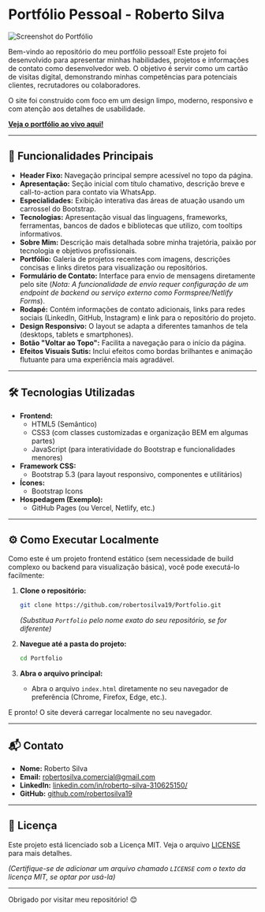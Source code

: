 # Portfólio Pessoal - Roberto Silva


![Screenshot do Portfólio](![image](https://github.com/user-attachments/assets/ae1cebbc-35a7-4d15-9ef5-e336ca009f0d)) <!-- SUBSTITUA PELO CAMINHO REAL DA SUA SCREENSHOT -->

Bem-vindo ao repositório do meu portfólio pessoal! Este projeto foi desenvolvido para apresentar minhas habilidades, projetos e informações de contato como desenvolvedor web. O objetivo é servir como um cartão de visitas digital, demonstrando minhas competências para potenciais clientes, recrutadores ou colaboradores.

O site foi construído com foco em um design limpo, moderno, responsivo e com atenção aos detalhes de usabilidade.

**[Veja o portfólio ao vivo aqui!]([URL_DA_DEMO_AQUI](https://robertosilva19.github.io/Portfolio_Pessoal/))** <!-- SUBSTITUA PELA URL REAL ONDE O SITE ESTÁ HOSPEDADO -->

---

## 🚀 Funcionalidades Principais

*   **Header Fixo:** Navegação principal sempre acessível no topo da página.
*   **Apresentação:** Seção inicial com título chamativo, descrição breve e call-to-action para contato via WhatsApp.
*   **Especialidades:** Exibição interativa das áreas de atuação usando um carrossel do Bootstrap.
*   **Tecnologias:** Apresentação visual das linguagens, frameworks, ferramentas, bancos de dados e bibliotecas que utilizo, com tooltips informativos.
*   **Sobre Mim:** Descrição mais detalhada sobre minha trajetória, paixão por tecnologia e objetivos profissionais.
*   **Portfólio:** Galeria de projetos recentes com imagens, descrições concisas e links diretos para visualização ou repositórios.
*   **Formulário de Contato:** Interface para envio de mensagens diretamente pelo site (*Nota: A funcionalidade de envio requer configuração de um endpoint de backend ou serviço externo como Formspree/Netlify Forms*).
*   **Rodapé:** Contém informações de contato adicionais, links para redes sociais (LinkedIn, GitHub, Instagram) e link para o repositório do projeto.
*   **Design Responsivo:** O layout se adapta a diferentes tamanhos de tela (desktops, tablets e smartphones).
*   **Botão "Voltar ao Topo":** Facilita a navegação para o início da página.
*   **Efeitos Visuais Sutis:** Inclui efeitos como bordas brilhantes e animação flutuante para uma experiência mais agradável.

---

## 🛠️ Tecnologias Utilizadas

*   **Frontend:**
    *   HTML5 (Semântico)
    *   CSS3 (com classes customizadas e organização BEM em algumas partes)
    *   JavaScript (para interatividade do Bootstrap e funcionalidades menores)
*   **Framework CSS:**
    *   Bootstrap 5.3 (para layout responsivo, componentes e utilitários)
*   **Ícones:**
    *   Bootstrap Icons
*   **Hospedagem (Exemplo):**
    *   GitHub Pages (ou Vercel, Netlify, etc.)

---

## ⚙️ Como Executar Localmente

Como este é um projeto frontend estático (sem necessidade de build complexo ou backend para visualização básica), você pode executá-lo facilmente:

1.  **Clone o repositório:**
    ```bash
    git clone https://github.com/robertosilva19/Portfolio.git
    ```
    *(Substitua `Portfolio` pelo nome exato do seu repositório, se for diferente)*

2.  **Navegue até a pasta do projeto:**
    ```bash
    cd Portfolio
    ```

3.  **Abra o arquivo principal:**
    *   Abra o arquivo `index.html` diretamente no seu navegador de preferência (Chrome, Firefox, Edge, etc.).

E pronto! O site deverá carregar localmente no seu navegador.

---

## 📬 Contato

*   **Nome:** Roberto Silva
*   **Email:** [robertosilva.comercial@gmail.com](mailto:robertosilva.comercial@gmail.com)
*   **LinkedIn:** [linkedin.com/in/roberto-silva-310625150/](https://www.linkedin.com/in/roberto-silva-310625150/)
*   **GitHub:** [github.com/robertosilva19](https://github.com/robertosilva19)

---

## 📄 Licença

Este projeto está licenciado sob a Licença MIT. Veja o arquivo [LICENSE](LICENSE) para mais detalhes.

*(Certifique-se de adicionar um arquivo chamado `LICENSE` com o texto da licença MIT, se optar por usá-la)*

---

Obrigado por visitar meu repositório! 😊

